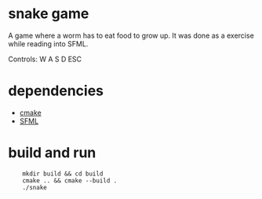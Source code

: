 # snake game 

A game where a worm has to eat food to grow up. 
It was done as a exercise while reading into SFML.

Controls: W A S D ESC


# dependencies

* [cmake](https://cmake.org/)
* [SFML](https://www.sfml-dev.org)


# build and run
        mkdir build && cd build
        cmake .. && cmake --build .
        ./snake

